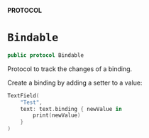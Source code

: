 **PROTOCOL**

# `Bindable`

```swift
public protocol Bindable
```

Protocol to track the changes of a binding.

Create a binding by adding a setter to a value:
```swift
TextField(
    "Test",
    text: text.binding { newValue in
        print(newValue)
    }
)
```
